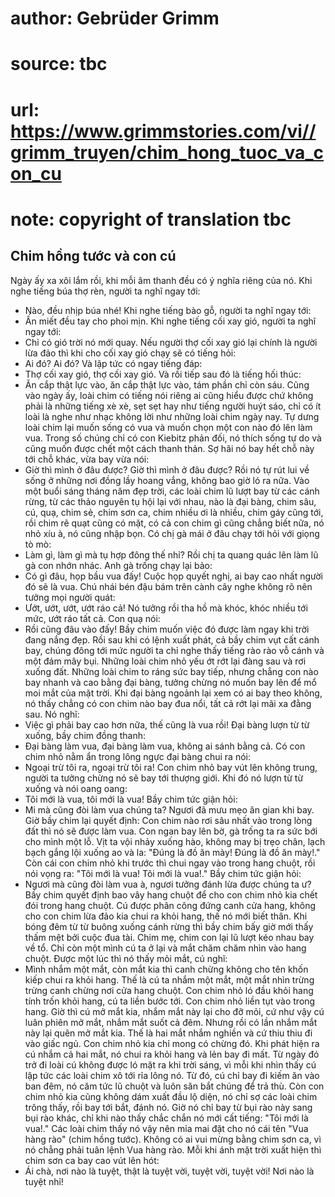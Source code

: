 # author: Gebrüder Grimm
# source: tbc
# url: https://www.grimmstories.com/vi//grimm_truyen/chim_hong_tuoc_va_con_cu
# note: copyright of translation tbc

## Chim hồng tước và con cú 

Ngày ấy xa xôi lắm rồi, khi mỗi âm thanh đều có ý nghĩa riêng của nó.
Khi nghe tiếng búa thợ rèn, người ta nghĩ ngay tới:
- Nào, đều nhịp búa nhé!
Khi nghe tiếng bào gỗ, người ta nghĩ ngay tới:
- Ấn miết đều tay cho phoi mịn.
Khi nghe tiếng cối xay gió, người ta nghĩ ngay tới:
- Chỉ có gió trời nó mới quay.
Nếu người thợ cối xay gió lại chính là người lừa đảo thì khi cho cối xay
gió chạy sẽ có tiếng hỏi:
- Ai đó? Ai đó?
Và lập tức có ngay tiếng đáp:
- Thợ cối xay gió, thợ cối xay gió.
Và rồi tiếp sau đó là tiếng hối thúc:
- Ăn cắp thật lực vào, ăn cắp thật lực vào, tám phần chỉ còn sáu.
Cũng vào ngày ấy, loài chim có tiếng nói riêng ai cũng hiểu được chứ
không phải là những tiếng xè xè, sẹt sẹt hay như tiếng người huýt sáo,
chỉ có ít loài là nghe như nhạc không lời như những loài chim ngày nay.
Tự dưng loài chim lại muốn sống có vua và muốn chọn một con nào đó lên
làm vua. Trong số chúng chỉ có con Kiebitz phản đối, nó thích sống tự do
và cũng muốn được chết một cách thanh thản. Sợ hãi nó bay hết chỗ này
tới chỗ khác, vừa bay vừa nói:
- Giờ thì mình ở đâu được? Giờ thì mình ở đâu được?
Rồi nó tự rút lui về sống ở những nơi đồng lầy hoang vắng, không bao giờ
ló ra nữa.
Vào một buổi sáng tháng năm đẹp trời, các loài chim lũ lượt bay từ các
cánh rừng, từ các thảo nguyên tụ hội lại với nhau, nào là đại bàng, chim
sâu, cú, quạ, chim sẻ, chim sơn ca, chim nhiều ơi là nhiều, chim gáy
cũng tới, rồi chim rẽ quạt cũng có mặt, có cả con chim gì cũng chẳng
biết nữa, nó nhỏ xíu à, nó cũng nhập bọn. Có chị gà mái ở đâu chạy tới
hỏi với giọng tò mò:
- Làm gì, làm gì mà tụ hợp đông thế nhỉ?
Rồi chị ta quang quác lên làm lũ gà con nhớn nhác. Anh gà trống chạy lại
bảo:
- Có gì đâu, họp bầu vua đấy!
Cuộc họp quyết nghị, ai bay cao nhất người đó sẽ là vua. Chú nhái bén
đậu bám trên cành cây nghe không rõ nên tưởng mọi người quát:
- Ướt, ướt, ướt, ướt ráo cả!
Nó tưởng rồi tha hồ mà khóc, khóc nhiều tới mức, ướt ráo tất cả.
Con quạ nói:
- Rồi cũng đâu vào đấy!
Bầy chim muốn việc đó được làm ngay khi trời đang nắng đẹp. Rồi sau khi
có lệnh xuất phát, cả bầy chim vụt cất cánh bay, chúng đông tới mức
người ta chỉ nghe thấy tiếng rào rào vỗ cánh và một đám mây bụi. Những
loài chim nhỏ yếu ớt rớt lại đàng sau và rơi xuống đất. Những loài chim
to ráng sức bay tiếp, nhưng chẳng con nào bay nhanh và cao bằng đại
bàng, tưởng chừng nó muốn bay lên để mổ moi mắt của mặt trời. Khi đại
bàng ngoảnh lại xem có ai bay theo không, nó thấy chẳng có con chim nào
bay đua nổi, tất cả rớt lại mãi xa đằng sau. Nó nghĩ:
- Việc gì phải bay cao hơn nữa, thế cũng là vua rồi!
Đại bàng lượn từ từ xuống, bầy chim đồng thanh:
- Đại bàng làm vua, đại bàng làm vua, không ai sánh bằng cả.
Có con chim nhỏ nằm ẩn trong lông ngực đại bàng chui ra nói:
- Ngoại trừ tôi ra, ngoại trừ tôi ra!
Con chim nhỏ bay vút lên không trung, người ta tưởng chừng nó sẽ bay tới
thượng giới. Khi đó nó lượn từ từ xuống và nói oang oang:
- Tôi mới là vua, tôi mới là vua!
Bầy chim tức giận hỏi:
- Mi mà cũng đòi làm vua chúng ta? Ngươi đã mưu mẹo ăn gian khi bay. Giờ
bầy chim lại quyết định: Con chim nào rơi sâu nhất vào trong lòng đất
thì nó sẽ được làm vua.
Con ngan bay lên bờ, gà trống ta ra sức bới cho mình một lỗ. Vịt ta vội
nhảy xuống hào, không may bị trẹo chân, lạch bạch gắng lội xuống ao và
la: "Đúng là đồ ăn mày! Đúng là đồ ăn mày!." Còn cái con chim nhỏ khi
trước thì chui ngay vào trong hang chuột, rồi nói vọng ra: "Tôi mới là
vua! Tôi mới là vua!."
Bầy chim tức giận hỏi:
- Ngươi mà cũng đòi làm vua à, ngươi tưởng đánh lừa được chúng ta ư?
Bầy chim quyết định bao vây hang chuột để cho con chim nhỏ kia chết đói
trong hang chuột. Cú được phân công đứng canh cửa hang, không cho con
chim lừa đảo kia chui ra khỏi hang, thế nó mới biết thân.
Khi bóng đêm từ từ buông xuống cánh rừng thì bầy chim bấy giờ mới thấy
thấm mệt bởi cuộc đua tài. Chim mẹ, chim con lại lũ lượt kéo nhau bay về
tổ. Chỉ còn một mình cú ta ở lại và mắt chăm chăm nhìn vào hang chuột.
Được một lúc thì nó thấy mỏi mắt, cú nghĩ:
- Mình nhắm một mắt, còn mắt kia thì canh chừng không cho tên khốn kiếp
chui ra khỏi hang.
Thế là cú ta nhắm một mắt, một mắt nhìn trừng trừng canh chừng nơi cửa
hang chuột. Con chim nhỏ ló đầu khỏi hang tính trốn khỏi hang, cú ta
liền bước tới. Con chim nhỏ liền tụt vào trong hang.
Giờ thì cú mở mắt kia, nhắm mắt này lại cho đỡ mỏi, cứ như vậy cú luân
phiên mở mắt, nhắm mắt suốt cả đêm. Nhưng rồi có lần nhắm mắt này lại
quên mở mắt kia. Thế là hai mắt nhắm nghiền và cứ thiu thiu đi vào giấc
ngủ. Con chim nhỏ kia chỉ mong có chừng đó. Khi phát hiện ra cú nhắm cả
hai mắt, nó chui ra khỏi hang và lẻn bay đi mất.
Từ ngày đó trở đi loài cú không được ló mặt ra khi trời sáng, vì mỗi khi
nhìn thấy cú lập tức các loài chim xô tới rỉa lông nó. Từ đó, cú chỉ bay
đi kiếm ăn vào ban đêm, nó căm tức lũ chuột và luôn săn bắt chúng để trả
thù.
Còn con chim nhỏ kia cũng không dám xuất đầu lộ diện, nó chỉ sợ các loài
chim trông thấy, rồi bay tới bắt, đánh nó. Giờ nó chỉ bay từ bụi rào này
sang bụi rào khác, chỉ khi nào thấy chắc chắn nó mới cất tiếng: "Tôi
mới là vua!." Các loài chim thấy nó vậy nên mỉa mai đặt cho nó cái tên
"Vua hàng rào" (chim hồng tước).
Không có ai vui mừng bằng chim sơn ca, vì nó chẳng phải tuân lệnh Vua
hàng rào. Mỗi khi ánh mặt trời xuất hiện thì chim sơn ca bay cao vút lên
hót:
- Ái chà, nơi nào là tuyệt, thật là tuyệt vời, tuyệt vời, tuyệt vời! Nơi
nào là tuyệt nhỉ!
